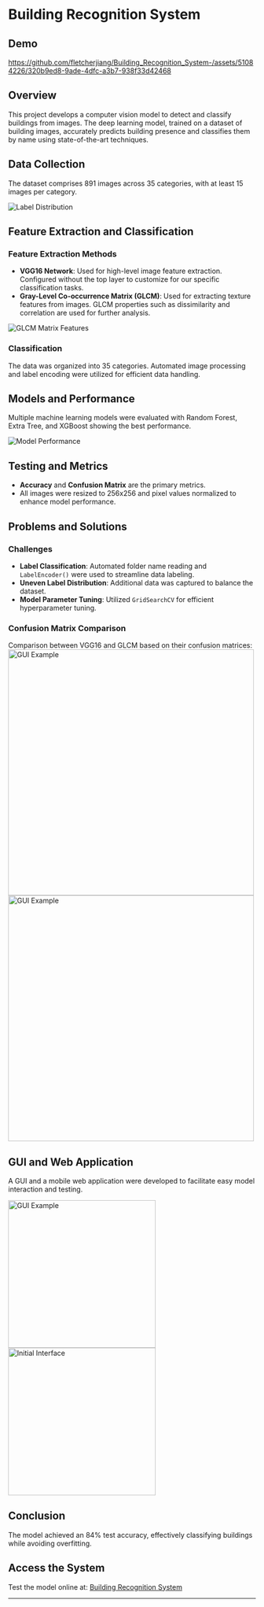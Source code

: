 # Building Recognition System 

## Demo
https://github.com/fletcherjiang/Building_Recognition_System-/assets/51084226/320b9ed8-9ade-4dfc-a3b7-938f33d42468

## Overview
This project develops a computer vision model to detect and classify buildings from images. The deep learning model, trained on a dataset of building images, accurately predicts building presence and classifies them by name using state-of-the-art techniques.

## Data Collection
The dataset comprises 891 images across 35 categories, with at least 15 images per category. 

![Label Distribution](fig/1.jpg)

## Feature Extraction and Classification
### Feature Extraction Methods
- **VGG16 Network**: Used for high-level image feature extraction. Configured without the top layer to customize for our specific classification tasks.
- **Gray-Level Co-occurrence Matrix (GLCM)**: Used for extracting texture features from images. GLCM properties such as dissimilarity and correlation are used for further analysis.

![GLCM Matrix Features](fig/2.jpg)

### Classification
The data was organized into 35 categories. Automated image processing and label encoding were utilized for efficient data handling.

## Models and Performance
Multiple machine learning models were evaluated with Random Forest, Extra Tree, and XGBoost showing the best performance.

![Model Performance](fig/3.jpg)

## Testing and Metrics
- **Accuracy** and **Confusion Matrix** are the primary metrics.
- All images were resized to 256x256 and pixel values normalized to enhance model performance.

## Problems and Solutions
### Challenges
- **Label Classification**: Automated folder name reading and `LabelEncoder()` were used to streamline data labeling.
- **Uneven Label Distribution**: Additional data was captured to balance the dataset.
- **Model Parameter Tuning**: Utilized `GridSearchCV` for efficient hyperparameter tuning.

### Confusion Matrix Comparison
Comparison between VGG16 and GLCM based on their confusion matrices:
<img src="fig/6.jpg" alt="GUI Example" width="500px"/>
<img src="fig/7.jpg" alt="GUI Example" width="500px"/>

## GUI and Web Application
A GUI and a mobile web application were developed to facilitate easy model interaction and testing.

<img src="fig/4.jpg" alt="GUI Example" width="300px"/>
<img src="fig/b1.png" alt="Initial Interface" width="300px"/>

## Conclusion
The model achieved an 84% test accuracy, effectively classifying buildings while avoiding overfitting.

## Access the System
Test the model online at: [Building Recognition System](http://imjyy.com:8080)

---

